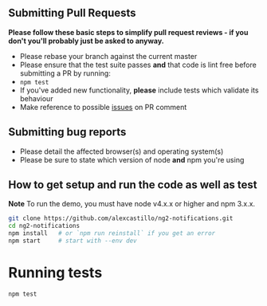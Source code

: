 ## Submitting Pull Requests

**Please follow these basic steps to simplify pull request reviews - if you don't you'll probably just be asked to anyway.**

* Please rebase your branch against the current master
* Please ensure that the test suite passes **and** that code is lint free before submitting a PR by running:
 * ```npm test```
* If you've added new functionality, **please** include tests which validate its behaviour
* Make reference to possible [issues](https://github.com/alexcastillo/ng2-notifications/issues) on PR comment

## Submitting bug reports

* Please detail the affected browser(s) and operating system(s)
* Please be sure to state which version of node **and** npm you're using

## How to get setup and run the code as well as test

**Note** To run the demo, you must have node v4.x.x or higher and npm 3.x.x.

```bash
git clone https://github.com/alexcastillo/ng2-notifications.git
cd ng2-notifications
npm install   # or `npm run reinstall` if you get an error
npm start     # start with --env dev
```

# Running tests

```bash
npm test
```
